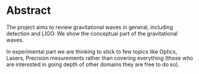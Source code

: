 # Abstract

The project aims to review gravitational waves in general, including detection and LIGO. 
We show the conceptual part of the gravitational waves. 

In experimental part we are thinking to stick to few topics like Optics, Lasers, Precision mesurements rather than covering everything (those who are interested in going depth of other domains they are free to do so).